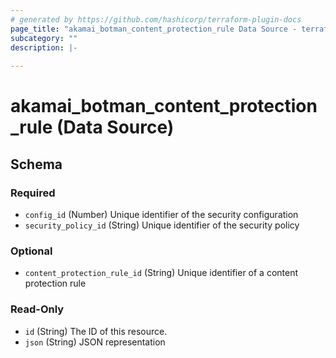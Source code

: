 ```yaml
---
# generated by https://github.com/hashicorp/terraform-plugin-docs
page_title: "akamai_botman_content_protection_rule Data Source - terraform-provider-akamai"
subcategory: ""
description: |-
  
---
```


# akamai_botman_content_protection_rule (Data Source)





<!-- schema generated by tfplugindocs -->
## Schema

### Required

- `config_id` (Number) Unique identifier of the security configuration
- `security_policy_id` (String) Unique identifier of the security policy

### Optional

- `content_protection_rule_id` (String) Unique identifier of a content protection rule

### Read-Only

- `id` (String) The ID of this resource.
- `json` (String) JSON representation
